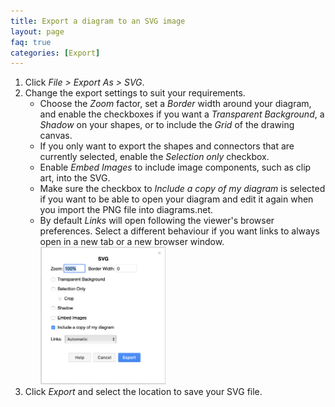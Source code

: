 ```yaml
---
title: Export a diagram to an SVG image
layout: page
faq: true
categories: [Export]
---
```


1. Click _File > Export As > SVG_.
2. Change the export settings to suit your requirements.
   * Choose the _Zoom_ factor, set a _Border_ width around your diagram, and enable the checkboxes if you want a _Transparent Background_, a _Shadow_ on your shapes, or to include the _Grid_ of the drawing canvas. 
   * If you only want to export the shapes and connectors that are currently selected, enable the _Selection only_ checkbox. 
   * Enable _Embed Images_ to include image components, such as clip art, into the SVG.
   * Make sure the checkbox to _Include a copy of my diagram_ is selected if you want to be able to open your diagram and edit it again when you import the PNG file into diagrams.net. 
   * By default _Links_ will open following the viewer's browser preferences. Select a different behaviour if you want links to always open in a new tab or a new browser window.
   <br /><img src="/assets/img/blog/export-svg-options.png" style="width=100%;max-width:200px;height:auto;" alt="Choose the export settings for the SVG image">
3. Click _Export_ and select the location to save your SVG file.